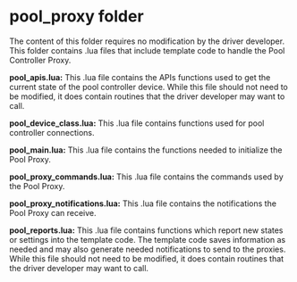 # pool\_proxy folder


The content of this folder requires no modification by the driver developer. This folder contains .lua files that include template code to handle the Pool Controller Proxy.

**pool\_apis.lua:** This .lua file contains the APIs functions used to get the current state of the pool controller device. While this file should not need to be modified, it does contain routines that the driver developer may want to call.

**pool\_device\_class.lua:** This .lua file contains functions used for pool controller connections.

**pool\_main.lua:** This .lua file contains the functions needed to initialize the Pool Proxy.

**pool\_proxy\_commands.lua:** This .lua file contains the commands used by the Pool Proxy.

**pool\_proxy\_notifications.lua:** This .lua file contains the notifications the Pool Proxy can receive.

**pool\_reports.lua:** This .lua file contains functions which report new states or settings into the template code. The template code saves information as needed and may also generate needed notifications to send to the proxies. While this file should not need to be modified, it does contain routines that the driver developer may want to call.
